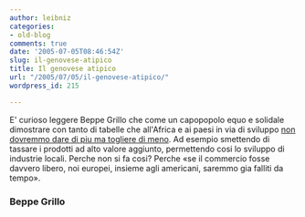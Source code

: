 ```yaml
---
author: leibniz
categories:
- old-blog
comments: true
date: '2005-07-05T08:46:54Z'
slug: il-genovese-atipico
title: Il genovese atipico
url: "/2005/07/05/il-genovese-atipico/"
wordpress_id: 215

---
```

E' curioso leggere Beppe Grillo che come un capopopolo equo e solidale
dimostrare con tanto di tabelle che all'Africa e ai paesi in via di
sviluppo [non dovremmo dare di piu ma togliere di meno](https://www.beppegrillo.it/archives/2005/07/e_bello_vedere.html). Ad esempio
smettendo di tassare i prodotti ad alto valore aggiunto, permettendo
cosi lo sviluppo di industrie locali. Perche non si fa cosi? Perche «se
il commercio fosse davvero libero, noi europei, insieme agli americani,
saremmo gia falliti da tempo».  



### Beppe Grillo
